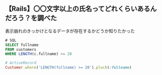 ## 【Rails】〇〇文字以上の氏名ってどれくらいあるんだろう？を調べた
表示崩れのきっかけとなるデータが存在するかどうか知りたかった
```sql
# SQL
SELECT fullname
FROM customers
WHERE LENGTH(c.fullname) >= 20
```

```ruby
# ActiveRecord
Customer.where('LENGTH(fullname) >= 20').pluck(:fullname)
```
